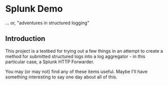 # Splunk Demo

... or, "adventures in structured logging"

## Introduction

This project is a testbed for trying out a few things in an 
attempt to create a method for submitted structured logs into
a log aggregator - in this particular case, a Splunk HTTP Forwarder.

You may (or may not) find any of these items useful.  Maybe I'll 
have something interesting to say one day about all of this.

